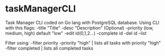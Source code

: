 # taskManagerCLI

Task Manager CLI coded on Go lang with PostgreSQL database. 
Using CLI with this flags:
-title "Title"
-desc "Description" (Optional)
-priority (low, medium, high) default "low"
-edit id(0,1,2...)
-complete id 
-del id
-list

Filter using:
-filter priority -priority "high" | lists all tasks with priority "high"
-filter completed | lists all completed tasks
